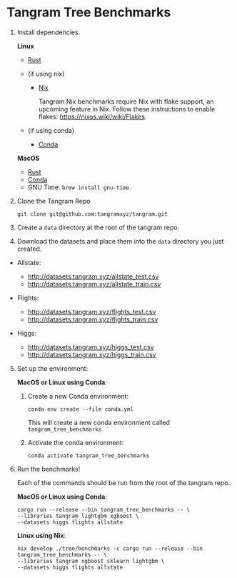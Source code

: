 # Tangram Tree Benchmarks

1.  Install dependencies.

    **Linux**

    - [Rust](https://rustup.rs)
    - (if using nix)

      - [Nix](https://nixos.org/download.html)

        Tangram Nix benchmarks require Nix with flake support, an upcoming feature in Nix. Follow these instructions to enable flakes: https://nixos.wiki/wiki/Flakes.

    - (if using conda)
      - [Conda](https://conda.io)

    **MacOS**

    - [Rust](https://rustup.rs)
    - [Conda](https://conda.io)
    - GNU Time: `brew install gnu-time`.

2.  Clone the Tangram Repo

    `git clone git@github.com:tangramxyz/tangram.git`

3.  Create a `data` directory at the root of the tangram repo.

4.  Download the datasets and place them into the `data` directory you just created.

- Allstate:

  - http://datasets.tangram.xyz/allstate_test.csv
  - http://datasets.tangram.xyz/allstate_train.csv

- Flights:

  - http://datasets.tangram.xyz/flights_test.csv
  - http://datasets.tangram.xyz/flights_train.csv

- Higgs:
  - http://datasets.tangram.xyz/higgs_test.csv
  - http://datasets.tangram.xyz/higgs_train.csv

5.  Set up the environment:

    **MacOS or Linux using Conda**:

    1.  Create a new Conda environment:

        `conda env create --file conda.yml`

        This will create a new conda environment called `tangram_tree_benchmarks`

    2.  Activate the conda environment:

        `conda activate tangram_tree_benchmarks`

6.  Run the benchmarks!

    Each of the commands should be run from the root of the tangram repo.

    **MacOS or Linux using Conda**:

    ```
    cargo run --release --bin tangram_tree_benchmarks -- \
    --libraries tangram lightgbm xgboost \
    --datasets higgs flights allstate
    ```

    **Linux using Nix**:

    ```
    nix develop ./tree/benchmarks -c cargo run --release --bin tangram_tree_benchmarks -- \
    --libraries tangram xgboost sklearn lightgbm \
    --datasets higgs flights allstate
    ```
